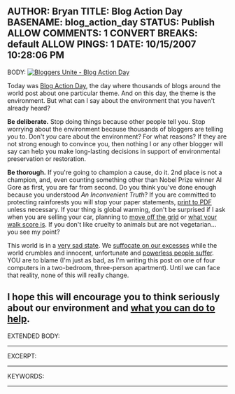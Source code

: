 AUTHOR: Bryan
TITLE: Blog Action Day
BASENAME: blog_action_day
STATUS: Publish
ALLOW COMMENTS: 1
CONVERT BREAKS: __default__
ALLOW PINGS: 1
DATE: 10/15/2007 10:28:06 PM
-----
BODY:
 <a href="http://blogactionday.org"> <img src="http://blogactionday.org/images/action_468x60.jpg" alt="Bloggers Unite - Blog Action Day"> </a>

Today was <a href="http://blogactionday.org/">Blog Action Day</a>, the day where thousands of blogs around the world post about one particular theme. And on this day, the theme is the environment. But what can I say about the environment that you haven't already heard?

<strong>Be deliberate.</strong> Stop doing things because other people tell you. Stop worrying about the environment because thousands of bloggers are telling you to. Don't <em>you</em> care about the environment? For what reasons? If they are not strong enough to convince you, then nothing I or any other blogger will say can help you make long-lasting decisions in support of environmental preservation or restoration.

<strong>Be thorough.</strong> If you're going to champion a cause, do it. 2nd place is not a champion, and, even counting something other than Nobel Prize winner Al Gore as first, you are far from second. Do you think you've done enough because you understood <em>An Inconvenient Truth</em>? If you are committed to protecting rainforests you will stop your paper statements, <a href="http://www.macdevcenter.com/pub/a/mac/2004/09/14/pdf.html">print to PDF</a> unless necessary. If your thing is global warming, don't be surprised if I ask when you are selling your car, planning to <a href="http://www.treehugger.com/files/2006/05/off_the_grid_mo_1.php">move off the grid</a> or <a href="http://www.walkscore.com/">what your walk score is</a>. If you don't like cruelty to animals but are not vegetarian... you see my point?

This world is in a <a href="http://www.bbc.co.uk/worldservice/trust/2015/index.shtml">very sad state</a>. We <a href="http://query.nytimes.com/gst/fullpage.html?res=9B07EFDE1E3EF937A25750C0A9629C8B63">suffocate on our excesses</a> while the world crumbles and innocent, unfortunate and <a href="http://www.globalissues.org/TradeRelated/Poverty/death/">powerless people suffer</a>. YOU are to blame (I'm just as bad, as I'm writing this post on one of four computers in a two-bedroom, three-person apartment). Until we can face that reality, none of this will really change. 

I hope this will encourage you to think seriously about our environment and <a href="http://blogactionday.org/charities">what you can do to help</a>.
-----
EXTENDED BODY:

-----
EXCERPT:

-----
KEYWORDS:

-----


